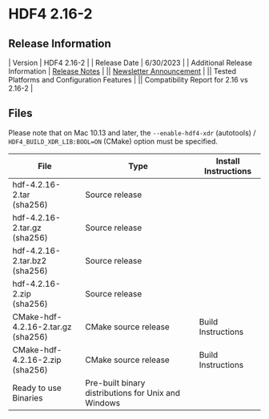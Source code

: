 # HDF4 2.16-2

## Release Information

| Version | HDF4 2.16-2 |
| Release Date | 6/30/2023 |
| Additional Release Information | [Release Notes](https://support.hdfgroup.org/ftp/HDF/releases/HDF4.2.16-2/src/hdf-4.2.16-2-RELEASE.txt) | 
|| [Newsletter Announcement](https://www.hdfgroup.org/2023/03/release-of-hdf-4-2-16-newsletter-191/) | 
|| Tested Platforms and Configuration Features |
|| Compatibility Report for 2.16 vs 2.16-2 | 

## Files 

Please note that on Mac 10.13 and later, the `--enable-hdf4-xdr` (autotools) / `HDF4_BUILD_XDR_LIB:BOOL=ON` (CMake) option must be specified.
  
| File | Type | Install Instructions |
| ---- | ---- | ---- | 
| hdf-4.2.16-2.tar <br>(sha256) | Source release ||
| hdf-4.2.16-2.tar.gz	<br>(sha256) | Source release	 || 
| hdf-4.2.16-2.tar.bz2 <br>(sha256) | Source release	|| 
| hdf-4.2.16-2.zip <br>(sha256) | Source release	|| 
| CMake-hdf-4.2.16-2.tar.gz	<br>(sha256) | CMake source release | Build Instructions | 
| CMake-hdf-4.2.16-2.zip <br>(sha256) | CMake source release | Build Instructions	| 
| Ready to use Binaries	| Pre-built binary distributions for Unix and Windows ||
